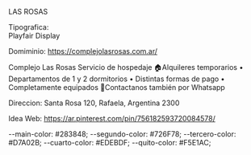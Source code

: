 LAS ROSAS

Tipografica:  
Playfair Display

Domiminio:
https://complejolasrosas.com.ar/

Complejo Las Rosas
Servicio de hospedaje
🏠Alquileres temporarios
• Departamentos de 1 y 2 dormitorios
• Distintas formas de pago
• Completamente equipados
📲Contactanos también por Whatsapp

Direccion:
Santa Rosa 120, Rafaela, Argentina 2300

Idea Web:
https://ar.pinterest.com/pin/756182593720084578/


  --main-color: #283848;
  --segundo-color: #726F78;
  --tercero-color: #D7A02B;
  --cuarto-color: #EDEBDF;
  --quito-color: #F5E1AC;
